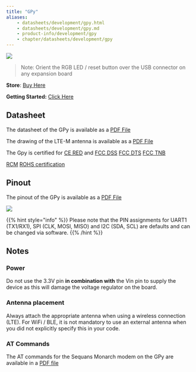 ```yaml
---
title: "GPy"
aliases:
    - datasheets/development/gpy.html
    - datasheets/development/gpy.md
    - product-info/development/gpy
    - chapter/datasheets/development/gpy
---
```


![](/gitbook/assets/gpy-1.png)

> Note: Orient the RGB LED / reset button over the USB connector on any expansion board 

**Store**: [Buy Here](https://pycom.io/product/gpy)

**Getting Started:** [Click Here](/gettingstarted/)

## Datasheet


The datasheet of the GPy is available as a [PDF File](/gitbook/assets/specsheets/Pycom_002_Specsheets_GPy_v2.pdf)

The drawing of the LTE-M antenna is available as a [PDF File](/gitbook/assets/lte-m-antenna-drawing.pdf)

The Gpy is certified for [CE RED](/gitbook/assets/c03-b0-red-gpy.pdf) and [FCC DSS](/gitbook/assets/pycom-2ajmtgpy01r-fcc-grant-dss.pdf) [FCC DTS](/gitbook/assets/pycom-2ajmtgpy01r-fcc-grant-dts.pdf) [FCC TNB](//gitbook/assets/pycom-2ajmtgpy01r-fcc-grant-tnb.pdf) 

[RCM](/gitbook/assets/RCM-Gpy.pdf)
[ROHS certification](/gitbook/assets/RoHs_declarations/RoHS-for-GPy(8217-00090P)-20190523.pdf)


## Pinout

The pinout of the GPy is available as a [PDF File](/gitbook/assets/gpy-pinout.pdf)

![](/gitbook/assets/gpy-pinout.png)

{{% hint style="info" %}}
Please note that the PIN assignments for UART1 \(TX1/RX1\), SPI \(CLK, MOSI, MISO\) and I2C \(SDA, SCL\) are defaults and can be changed via software.
{{% /hint %}}

## Notes

### Power
Do not use the 3.3V pin **in combination with** the Vin pin to supply the device as this will damage the voltage regulator on the board.

### Antenna placement
Always attach the appropriate antenna when using a wireless connection (LTE). For WiFi / BLE, it is not mandatory to use an external antenna when you did not explicitly specify this in your code. 

### AT Commands

The AT commands for the Sequans Monarch modem on the GPy are available in a [PDF file](/gitbook/assets/Monarch-LR5110-ATCmdRefMan-rev6_noConfidential.pdf)

